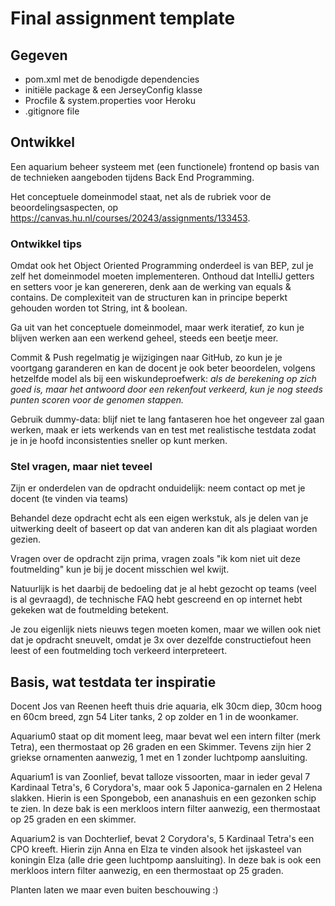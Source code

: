 # Final assignment template

## Gegeven
- pom.xml met de benodigde dependencies
- initiële package & een JerseyConfig klasse
- Procfile & system.properties voor Heroku
- .gitignore file

## Ontwikkel
Een aquarium beheer systeem met (een functionele) frontend op basis van de technieken aangeboden tijdens Back End Programming. 

Het conceptuele domeinmodel staat, net als de rubriek voor de beoordelingsaspecten, op https://canvas.hu.nl/courses/20243/assignments/133453.

### Ontwikkel tips
Omdat ook het Object Oriented Programming onderdeel is van BEP, zul je zelf het domeinmodel moeten implementeren. Onthoud dat IntelliJ getters en setters voor je kan genereren, denk aan de werking van equals & contains. De complexiteit van de structuren kan in principe beperkt gehouden worden tot String, int & boolean.
 
Ga uit van het conceptuele domeinmodel, maar werk iteratief, zo kun je blijven werken aan een werkend geheel, steeds een beetje meer. 
 
Commit & Push regelmatig je wijzigingen naar GitHub, zo kun je je voortgang garanderen en kan de docent je ook beter beoordelen, volgens hetzelfde model als bij een wiskundeproefwerk: 
_als de berekening op zich goed is, maar het antwoord door een rekenfout verkeerd, kun je nog steeds punten scoren voor de genomen stappen._
 
Gebruik dummy-data: blijf niet te lang fantaseren hoe het ongeveer zal gaan werken, maak er iets werkends van en test met realistische testdata zodat je in je hoofd inconsistenties sneller op kunt merken.
 
### Stel vragen, maar niet teveel
Zijn er onderdelen van de opdracht onduidelijk: neem contact op met je docent (te vinden via teams)
 
Behandel deze opdracht echt als een eigen werkstuk, als je delen van je uitwerking deelt of baseert op dat van anderen kan dit als plagiaat worden gezien. 
 
Vragen over de opdracht zijn prima, vragen zoals "ik kom niet uit deze foutmelding" kun je bij je docent misschien wel kwijt. 

Natuurlijk is het daarbij de bedoeling dat je al hebt gezocht op teams (veel is al gevraagd), de technische FAQ hebt gescreend en op internet hebt gekeken wat de foutmelding betekent. 

Je zou eigenlijk niets nieuws tegen moeten komen, maar we willen ook niet dat je opdracht sneuvelt, omdat je 3x over dezelfde constructiefout heen leest of een foutmelding toch verkeerd interpreteert. 
 
## Basis, wat testdata ter inspiratie
Docent Jos van Reenen heeft thuis drie aquaria, elk 30cm diep, 30cm hoog en 60cm breed, zgn 54 Liter tanks, 2 op zolder en 1 in de woonkamer.

Aquarium0 staat op dit moment leeg, maar bevat wel een intern filter (merk Tetra), een thermostaat op 26 graden en een Skimmer. Tevens zijn hier 2 griekse ornamenten aanwezig, 1 met en 1 zonder luchtpomp aansluiting.
 
Aquarium1 is van Zoonlief, bevat talloze vissoorten, maar in ieder geval 7 Kardinaal Tetra's, 6 Corydora's, maar ook 5 Japonica-garnalen en 2 Helena slakken. Hierin is een Spongebob, een ananashuis en een gezonken schip te zien.
In deze bak is een merkloos intern filter aanwezig, een thermostaat op 25 graden en een skimmer.

Aquarium2 is van Dochterlief, bevat 2 Corydora's, 5 Kardinaal Tetra's een CPO kreeft. Hierin zijn Anna en Elza te vinden alsook het ijskasteel van koningin Elza (alle drie geen luchtpomp aansluiting).
In deze bak is ook een merkloos intern filter aanwezig, en een thermostaat op 25 graden.

Planten laten we maar even buiten beschouwing :)
